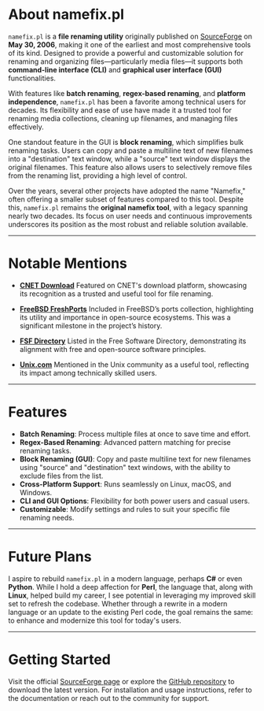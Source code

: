 # About namefix.pl

`namefix.pl` is a **file renaming utility** originally published on [SourceForge](https://sourceforge.net/projects/namefix/) on **May 30, 2006**, making it one of the earliest and most comprehensive tools of its kind. Designed to provide a powerful and customizable solution for renaming and organizing files—particularly media files—it supports both **command-line interface (CLI)** and **graphical user interface (GUI)** functionalities.

With features like **batch renaming**, **regex-based renaming**, and **platform independence**, `namefix.pl` has been a favorite among technical users for decades. Its flexibility and ease of use have made it a trusted tool for renaming media collections, cleaning up filenames, and managing files effectively.

One standout feature in the GUI is **block renaming**, which simplifies bulk renaming tasks. Users can copy and paste a multiline text of new filenames into a "destination" text window, while a "source" text window displays the original filenames. This feature also allows users to selectively remove files from the renaming list, providing a high level of control.

Over the years, several other projects have adopted the name "Namefix," often offering a smaller subset of features compared to this tool. Despite this, `namefix.pl` remains the **original namefix tool**, with a legacy spanning nearly two decades. Its focus on user needs and continuous improvements underscores its position as the most robust and reliable solution available.

---

# Notable Mentions

- [**CNET Download**](https://download.cnet.com/namefix-pl/3000-2072_4-10549329.html)
  Featured on CNET's download platform, showcasing its recognition as a trusted and useful tool for file renaming.

- [**FreeBSD FreshPorts**](https://www.freshports.org/sysutils/namefix/)
  Included in FreeBSD’s ports collection, highlighting its utility and importance in open-source ecosystems. This was a significant milestone in the project’s history.

- [**FSF Directory**](https://directory.fsf.org/wiki/Namefix.pl)
  Listed in the Free Software Directory, demonstrating its alignment with free and open-source software principles.

- [**Unix.com**](https://community.unix.com/t/namefix-pl-4-0-default-branch/203714)
  Mentioned in the Unix community as a useful tool, reflecting its impact among technically skilled users.

---

# Features

- **Batch Renaming**: Process multiple files at once to save time and effort.
- **Regex-Based Renaming**: Advanced pattern matching for precise renaming tasks.
- **Block Renaming (GUI)**: Copy and paste multiline text for new filenames using "source" and "destination" text windows, with the ability to exclude files from the list.
- **Cross-Platform Support**: Runs seamlessly on Linux, macOS, and Windows.
- **CLI and GUI Options**: Flexibility for both power users and casual users.
- **Customizable**: Modify settings and rules to suit your specific file renaming needs.

---

# Future Plans

I aspire to rebuild `namefix.pl` in a modern language, perhaps **C#** or even **Python**. While I hold a deep affection for **Perl**, the language that, along with **Linux**, helped build my career, I see potential in leveraging my improved skill set to refresh the codebase. Whether through a rewrite in a modern language or an update to the existing Perl code, the goal remains the same: to enhance and modernize this tool for today's users.

---

# Getting Started

Visit the official [SourceForge page](https://sourceforge.net/projects/namefix/) or explore the [GitHub repository](https://github.com/jacob-jarick/namefix) to download the latest version. For installation and usage instructions, refer to the documentation or reach out to the community for support.
